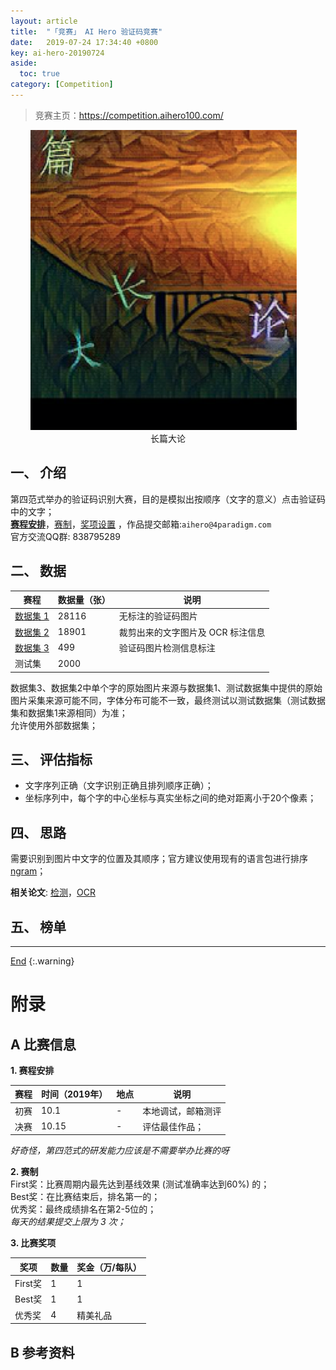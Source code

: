 ```yaml
---
layout: article
title:  "「竞赛」 AI Hero 验证码竞赛"
date:   2019-07-24 17:34:40 +0800
key: ai-hero-20190724
aside:
  toc: true
category: [Competition]
---
```

<span id='head'></span>
>竞赛主页：<https://competition.aihero100.com/>    


<!--more-->

<center class="half">
  <img src="/assets/images/study/competition/ai_hero_2019/demo.png" />&emsp;<br>长篇大论
</center>

## 一、 介绍
第四范式举办的验证码识别大赛，目的是模拟出按顺序（文字的意义）点击验证码中的文字；      
[**赛程安排**](#schedule)，[赛制](#rule)，[奖项设置](#awards) ，作品提交邮箱:`aihero@4paradigm.com`   
官方交流QQ群: 838795289     

## 二、 数据

| 赛程 | 数据量（张）  | 说明 |   
| --- | --- | --- |
| [数据集 1](https://s3.cn-north-1.amazonaws.com.cn/static.aihero100.com/competition/data/AI+Hero_%E6%95%B0%E6%8D%AE%E9%9B%861.zip) | 28116 | 无标注的验证码图片 |
| [数据集 2](https://s3.cn-north-1.amazonaws.com.cn/static.aihero100.com/competition/data/AI+Hero_%E6%95%B0%E6%8D%AE%E9%9B%862.zip) | 18901 | 裁剪出来的文字图片及 OCR 标注信息 |  
| [数据集 3](https://s3.cn-north-1.amazonaws.com.cn/static.aihero100.com/competition/data/AI+Hero_%E6%95%B0%E6%8D%AE%E9%9B%863.zip) | 499 | 验证码图片检测信息标注 |  
| 测试集 | 2000 |  |  

数据集3、数据集2中单个字的原始图片来源与数据集1、测试数据集中提供的原始图片采集来源可能不同，字体分布可能不一致，最终测试以测试数据集（测试数据集和数据集1来源相同）为准；    
允许使用外部数据集；    


## 三、 评估指标
- 文字序列正确（文字识别正确且排列顺序正确）；   
- 坐标序列中，每个字的中心坐标与真实坐标之间的绝对距离小于20个像素；   


## 四、 思路    
需要识别到图片中文字的位置及其顺序；官方建议使用现有的语言包进行排序 [ngram](https://s3.cn-north-1.amazonaws.com.cn/static.aihero100.com/competition/data/ngram_python.zip)；    

**相关论文**: [检测](/cv/detection/2019/05/10/foundation.html)，[OCR](/cv/classification/2019/05/15/foundation.html#61-ocr)     

## 五、 榜单




-------------------  
[End](#head)
{:.warning}  


# 附录
## A 比赛信息  
<span id="schedule">**1. 赛程安排**</span>    

| 赛程 | 时间（2019年） | 地点 | 说明 |  
| --- | --- | --- |  --- |  
| 初赛 | 10.1 | - | 本地调试，邮箱测评 |  
| 决赛 | 10.15 | - | 评估最佳作品； |

*好奇怪，第四范式的研发能力应该是不需要举办比赛的呀*    


<span id="rule">**2. 赛制**</span>  
First奖：比赛周期内最先达到基线效果 (测试准确率达到60%) 的；   
Best奖：在比赛结束后，排名第一的；   
优秀奖：最终成绩排名在第2-5位的；    
*每天的结果提交上限为 3 次；*    


<span id="awards">**3. 比赛奖项**</span>  

| 奖项 | 数量 | 奖金（万/每队） |
| --- | --- | --- |
| First奖 | 1 | 1 |
| Best奖 | 1 | 1 |
| 优秀奖 | 4 | 精美礼品 |


## B 参考资料
